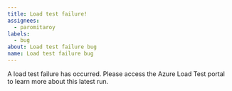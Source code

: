 ```yaml
---
title: Load test failure!
assignees:
  - paromitaroy
labels:
  - bug
about: Load test failure bug
name: Load test failure bug
---
```

A load test failure has occurred. Please access the Azure Load Test portal to learn more about this latest run.
